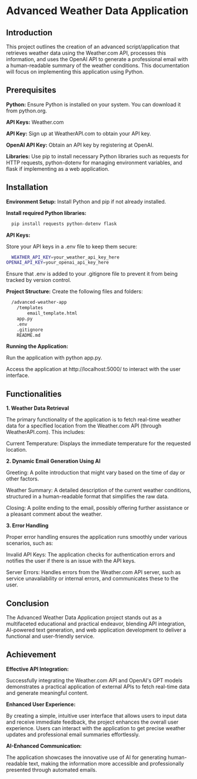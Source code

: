 
# Advanced Weather Data Application


## Introduction
This project outlines the creation of an advanced script/application that retrieves weather data using the Weather.com API, processes this information, and uses the OpenAI API to generate a professional email with a human-readable summary of the weather conditions. This documentation will focus on implementing this application using Python.
## Prerequisites 
**Python:** Ensure Python is installed on your system. You can download it from python.org.

**API Keys:**
Weather.com 

**API Key:** Sign up at WeatherAPI.com to obtain your API key.

**OpenAI API Key:** Obtain an API key by registering at OpenAI.

**Libraries:** Use pip to install necessary Python libraries such as requests for HTTP requests, python-dotenv for managing environment variables, and flask if implementing as a web application.
## Installation

**Environment Setup:**
Install Python and pip if not already installed.

**Install required Python libraries:**

```bash
  pip install requests python-dotenv flask
```
**API Keys:**

Store your API keys in a .env file to keep them secure:

```bash
  WEATHER_API_KEY=your_weather_api_key_here
OPENAI_API_KEY=your_openai_api_key_here
```

Ensure that .env is added to your .gitignore file to prevent it from being tracked by version control.

**Project Structure:**
Create the following files and folders:
```bash
  /advanced-weather-app
    /templates
        email_template.html
    app.py
    .env
    .gitignore
    README.md
```

**Running the Application:**

Run the application with python app.py.

Access the application at http://localhost:5000/ to interact with the user interface.

## Functionalities 


**1. Weather Data Retrieval**

The primary functionality of the application is to fetch real-time weather data for a specified location from the Weather.com API (through WeatherAPI.com). This includes:


Current Temperature: Displays the immediate temperature for the requested location.



**2. Dynamic Email Generation Using AI**


Greeting: A polite introduction that might vary based on the time of day or other factors.

Weather Summary: A detailed description of the current weather conditions, structured in a human-readable format that simplifies the raw data.

Closing: A polite ending to the email, possibly offering further assistance or a pleasant comment about the weather.

**3. Error Handling**

Proper error handling ensures the application runs smoothly under various scenarios, such as:

Invalid API Keys: The application checks for authentication errors and notifies the user if there is an issue with the API keys.

Server Errors: Handles errors from the Weather.com API server, such as service unavailability or internal errors, and communicates these to the user.
## Conclusion

The Advanced Weather Data Application project stands out as a multifaceted educational and practical endeavor, blending API integration, AI-powered text generation, and web application development to deliver a functional and user-friendly service.






## Achievement 

**Effective API Integration:** 

Successfully integrating the Weather.com API and OpenAI's GPT models demonstrates a practical application of external APIs to fetch real-time data and generate meaningful content.

**Enhanced User Experience:** 

By creating a simple, intuitive user interface that allows users to input data and receive immediate feedback, the project enhances the overall user experience. Users can interact with the application to get precise weather updates and professional email summaries effortlessly.

**AI-Enhanced Communication:**

 The application showcases the innovative use of AI for generating human-readable text, making the information more accessible and professionally presented through automated emails.
